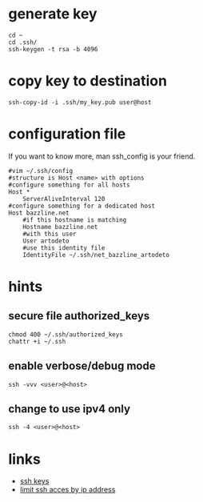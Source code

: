 # generate key

```
cd ~
cd .ssh/
ssh-keygen -t rsa -b 4096
```

# copy key to destination

```
ssh-copy-id -i .ssh/my_key.pub user@host
```

# configuration file

If you want to know more, man ssh_config is your friend.

```
#vim ~/.ssh/config
#structure is Host <name> with options
#configure something for all hosts
Host *
    ServerAliveInterval 120
#configure something for a dedicated host
Host bazzline.net
    #if this hostname is matching
    Hostname bazzline.net
    #with this user
    User artodeto
    #use this identity file
    IdentityFile ~/.ssh/net_bazzline_artodeto
```

# hints

## secure file authorized_keys

```
chmod 400 ~/.ssh/authorized_keys
chattr +i ~/.ssh
```

## enable verbose/debug mode

```
ssh -vvv <user>@<host>
```

## change to use ipv4 only

```
ssh -4 <user>@<host>
```

# links

* [ssh keys](https://wiki.archlinux.org/index.php/SSH_Keys)
* [limit ssh acces by ip address](http://blog.serverbuddies.com/limit-ssh-access-by-ip-address/)
